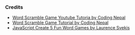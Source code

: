 ### Credits 

 - [Word Scramble Game Youtube Tutoria by Coding Nepal](https://www.youtube.com/watch?v=4-s3g_fU7Vg&t=992s)
 - [Word Scramble Game Tutorial by Coding Nepal](https://www.codingnepalweb.com/word-scramble-game-html-javascript/)
 - [JavaScript Create 5 Fun Word Games by Laurence Svekis](https://www.udemy.com/course/javascript-games/learn/lecture/22686281?start=120#content)
